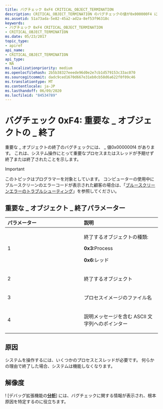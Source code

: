 ```yaml
---
title: バグチェック 0xF4 CRITICAL_OBJECT_TERMINATION
description: CRITICAL_OBJECT_TERMINATION のバグチェックの値が0x000000F4 になっています。 これは、システム操作にとって重要なプロセスまたはスレッドが予期せず終了または終了されたことを示します。
ms.assetid: 51a73ada-5e82-45a2-ad2a-8ef53f96318c
keywords:
- バグチェック 0xF4 CRITICAL_OBJECT_TERMINATION
- CRITICAL_OBJECT_TERMINATION
ms.date: 05/23/2017
topic_type:
- apiref
api_name:
- CRITICAL_OBJECT_TERMINATION
api_type:
- NA
ms.localizationpriority: medium
ms.openlocfilehash: 2b5b38327eeede96d0e2e7cb1d579153c33ac070
ms.sourcegitcommit: dadc9ced1670d667e31eb0cb58d6a622f0f09c46
ms.translationtype: MT
ms.contentlocale: ja-JP
ms.lasthandoff: 06/09/2020
ms.locfileid: "84534789"
---
```

# <a name="bug-check-0xf4-critical_object_termination"></a>バグチェック 0xF4: 重要な \_ オブジェクトの \_ 終了


重要な \_ オブジェクトの終了のバグチェックには、 \_ 値0x000000f4 があります。 これは、システム操作にとって重要なプロセスまたはスレッドが予期せず終了または終了されたことを示します。

> [!IMPORTANT]
> このトピックはプログラマーを対象としています。 コンピューターの使用中にブルースクリーンのエラーコードが表示された顧客の場合は、「[ブルースクリーンエラーのトラブルシューティング](https://www.windows.com/stopcode)」を参照してください。


## <a name="critical_object_termination-parameters"></a>重要な \_ オブジェクト \_ 終了パラメーター


<table>
<colgroup>
<col width="50%" />
<col width="50%" />
</colgroup>
<thead>
<tr class="header">
<th align="left">パラメーター</th>
<th align="left">説明</th>
</tr>
</thead>
<tbody>
<tr class="odd">
<td align="left"><p>1</p></td>
<td align="left"><p>終了するオブジェクトの種類:</p>
<p><strong>0x3:</strong>Process</p>
<p><strong>0x6:</strong>レッド</p></td>
</tr>
<tr class="even">
<td align="left"><p>2</p></td>
<td align="left"><p>終了するオブジェクト</p></td>
</tr>
<tr class="odd">
<td align="left"><p>3</p></td>
<td align="left"><p>プロセスイメージのファイル名</p></td>
</tr>
<tr class="even">
<td align="left"><p>4</p></td>
<td align="left"><p>説明メッセージを含む ASCII 文字列へのポインター</p></td>
</tr>
</tbody>
</table>

 

<a name="cause"></a>原因
-----

システムを操作するには、いくつかのプロセスとスレッドが必要です。 何らかの理由で終了した場合、システムは機能しなくなります。

 
<a name="resolution"></a>解像度
----------

! [デバッグ拡張機能の[**分析**](-analyze.md)] には、バグチェックに関する情報が表示され、根本原因を特定するのに役立ちます。
 




